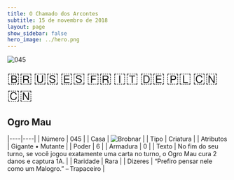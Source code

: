 ```yaml
---
title: O Chamado dos Arcontes
subtitle: 15 de novembro de 2018
layout: page
show_sidebar: false
hero_image: ../hero.png
---
```


![045](https://mastervault-storage-prod.s3.amazonaws.com/media/card_front/pt/341_045_HWPQ963W848R_pt.png)

<span title="Português" style="font-size: 32px;cursor: pointer;" onclick="javascript:document.querySelector('img[alt=\'045\']').src=document.querySelector('img[alt=\'045\']').src.replace(/card_front\/[^/]+/, 'card_front/pt').replace(/_[^/.0-9]+\.png/, '_pt.png')">🇧🇷</span>
<span title="English" style="font-size: 32px;cursor: pointer;" onclick="javascript:document.querySelector('img[alt=\'045\']').src=document.querySelector('img[alt=\'045\']').src.replace(/card_front\/[^/]+/, 'card_front/en').replace(/_[^/.0-9]+\.png/, '_en.png')">🇺🇸</span>
<span title="Español" style="font-size: 32px;cursor: pointer;" onclick="javascript:document.querySelector('img[alt=\'045\']').src=document.querySelector('img[alt=\'045\']').src.replace(/card_front\/[^/]+/, 'card_front/es').replace(/_[^/.0-9]+\.png/, '_es.png')">🇪🇸</span>
<span title="Français" style="font-size: 32px;cursor: pointer;" onclick="javascript:document.querySelector('img[alt=\'045\']').src=document.querySelector('img[alt=\'045\']').src.replace(/card_front\/[^/]+/, 'card_front/fr').replace(/_[^/.0-9]+\.png/, '_fr.png')">🇫🇷</span>
<span title="Italiano" style="font-size: 32px;cursor: pointer;" onclick="javascript:document.querySelector('img[alt=\'045\']').src=document.querySelector('img[alt=\'045\']').src.replace(/card_front\/[^/]+/, 'card_front/it').replace(/_[^/.0-9]+\.png/, '_it.png')">🇮🇹</span>
<span title="Deutsche" style="font-size: 32px;cursor: pointer;" onclick="javascript:document.querySelector('img[alt=\'045\']').src=document.querySelector('img[alt=\'045\']').src.replace(/card_front\/[^/]+/, 'card_front/de').replace(/_[^/.0-9]+\.png/, '_de.png')">🇩🇪</span>
<span title="Polskie" style="font-size: 32px;cursor: pointer;" onclick="javascript:document.querySelector('img[alt=\'045\']').src=document.querySelector('img[alt=\'045\']').src.replace(/card_front\/[^/]+/, 'card_front/pl').replace(/_[^/.0-9]+\.png/, '_pl.png')">🇵🇱</span>
<span title="简体中文" style="font-size: 32px;cursor: pointer;" onclick="javascript:document.querySelector('img[alt=\'045\']').src=document.querySelector('img[alt=\'045\']').src.replace(/card_front\/[^/]+/, 'card_front/zh-hans').replace(/_[^/.0-9]+\.png/, '_zh-hans.png')">🇨🇳</span>
<span title="繁體中文" style="font-size: 32px;cursor: pointer;" onclick="javascript:document.querySelector('img[alt=\'045\']').src=document.querySelector('img[alt=\'045\']').src.replace(/card_front\/[^/]+/, 'card_front/zh-hant').replace(/_[^/.0-9]+\.png/, '_zh-hant.png')">🇨🇳</span>

## Ogro Mau

|----|----|
| Número | 045 |
| Casa | ![Brobnar](https://archonarcana.com/images/thumb/e/e0/Brobnar.png/22px-Brobnar.png "Brobnar") |
| Tipo | Criatura |
| Atributos | Gigante • Mutante |
| Poder | 6 |
| Armadura | 0 |
| Texto | No fim do seu turno, se você jogou exatamente uma carta no turno, o Ogro Mau cura 2 danos e captura 1A. |
| Raridade | Rara |
| Dizeres | “Prefiro pensar nele como um Malogro.” – Trapaceiro |
